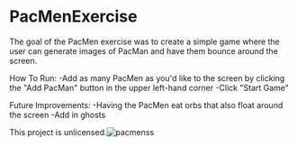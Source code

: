 # PacMenExercise
The goal of the PacMen exercise was to create a simple game where the user can generate images of PacMan and have them bounce around the screen. 

How To Run:
-Add as many PacMen as you'd like to the screen by clicking the "Add PacMan" button in the upper left-hand corner
-Click "Start Game"

Future Improvements:
-Having the PacMen eat orbs that also float around the screen
-Add in ghosts

This project is unlicensed.![pacmenss](https://user-images.githubusercontent.com/110584003/197759745-836bde5e-53cb-47d0-bafa-9d8b21387d7f.png)
